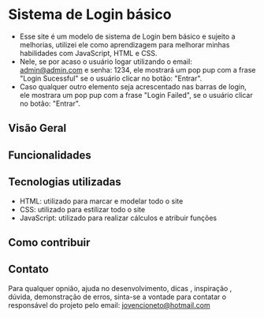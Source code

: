 # Sistema de Login básico
 - Esse site é um modelo de sistema de Login bem básico e sujeito a melhorias, utilizei ele como aprendizagem para melhorar minhas habilidades com JavaScript, HTML e CSS.
 - Nele, se por acaso o usuário logar utilizando o email: admin@admin.com e senha: 1234, ele mostrará um pop pup com a frase "Login Sucessful" se o usuário clicar no botão: "Entrar".
 - Caso qualquer outro elemento seja acrescentado nas barras de login, ele mostrara um pop pup com a frase "Login Failed", se o usuário clicar no botão: "Entrar".
## Visão Geral

## Funcionalidades

## Tecnologias utilizadas
- HTML: utilizado para marcar e modelar todo o site
- CSS: utilizado para estilizar todo o site
- JavaScript: utilizado para realizar cálculos e atribuir funções
## Como contribuir

## Contato
Para qualquer opnião, ajuda no desenvolvimento, dicas , inspiração , dúvida, demonstração de erros, sinta-se a vontade para contatar o responsável do projeto pelo email: jovencioneto@hotmail.com

